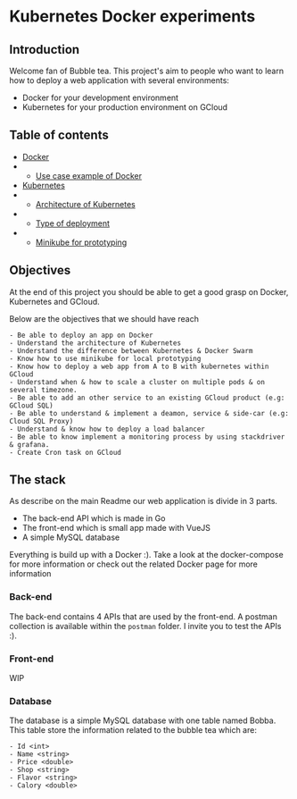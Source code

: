 # Kubernetes Docker experiments

## Introduction

Welcome fan of Bubble tea.
This project's aim to people who want to learn how to deploy a web application with several environments:

- Docker for your development environment
- Kubernetes for your production environment on GCloud


## Table of contents

* [Docker](./docker/intro.md)
* * [Use case example of Docker](./docker/example.md)
* [Kubernetes](./k8s/intro.md)
* * [Architecture of Kubernetes](./k8s/architecture.md)
* * [Type of deployment](./k8s/deployment.md)
* * [Minikube for prototyping](./k8s/minikube.md)


## Objectives

At the end of this project you should be able to get a good grasp on Docker, Kubernetes and GCloud.

Below are the objectives that we should have reach

```
- Be able to deploy an app on Docker
- Understand the architecture of Kubernetes
- Understand the difference between Kubernetes & Docker Swarm
- Know how to use minikube for local prototyping
- Know how to deploy a web app from A to B with kubernetes within GCloud
- Understand when & how to scale a cluster on multiple pods & on several timezone.
- Be able to add an other service to an existing GCloud product (e.g: GCloud SQL) 
- Be able to understand & implement a deamon, service & side-car (e.g: Cloud SQL Proxy)
- Understand & know how to deploy a load balancer
- Be able to know implement a monitoring process by using stackdriver & grafana.
- Create Cron task on GCloud 
```

## The stack

As describe on the main Readme our web application is divide in 3 parts.

- The back-end API which is made in Go
- The front-end which is small app made with VueJS
- A simple MySQL database

Everything is build up with a Docker :). Take a look at the docker-compose for more information or check out the related Docker page for more information

### Back-end

The back-end contains 4 APIs that are used by the front-end. A postman collection is available within the ```postman``` folder. I invite you to test the APIs :).

### Front-end

WIP

### Database

The database is a simple MySQL database with one table named Bobba.
This table store the information related to the bubble tea which are:

```shell
- Id <int>
- Name <string>
- Price <double>
- Shop <string>
- Flavor <string>
- Calory <double>
```

